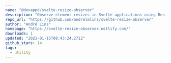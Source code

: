 ```yaml
---
name: "@devappd/svelte-resize-observer"
description: "Observe element resizes in Svelte applications using ResizeObserver."
repo_url: "https://github.com/andrelmlins/svelte-resize-observer"
author: "André Lins"
homepage: "https://svelte-resize-observer.netlify.com/"
downloads: 1
updated: "2021-01-15T08:43:24.271Z"
github_stars: 14
tags: 
  - utility
---
```

